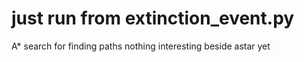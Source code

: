 # just run from extinction_event.py
A* search for finding paths
nothing interesting beside astar yet
